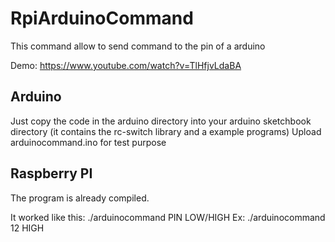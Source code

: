 RpiArduinoCommand
=================

This command allow to send command to the pin of a arduino

Demo:
https://www.youtube.com/watch?v=TlHfjvLdaBA

Arduino
-----

Just copy the code in the arduino directory into your arduino sketchbook directory (it contains the rc-switch library and a example programs)
Upload arduinocommand.ino for test purpose

Raspberry PI
-----

The program is already compiled.

It worked like this:
./arduinocommand PIN LOW/HIGH
Ex: ./arduinocommand 12 HIGH
